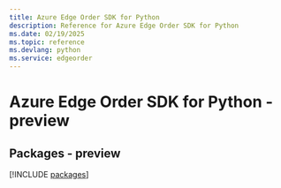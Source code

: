 ```yaml
---
title: Azure Edge Order SDK for Python
description: Reference for Azure Edge Order SDK for Python
ms.date: 02/19/2025
ms.topic: reference
ms.devlang: python
ms.service: edgeorder
---
```

# Azure Edge Order SDK for Python - preview
## Packages - preview
[!INCLUDE [packages](edge-order-index.md)]